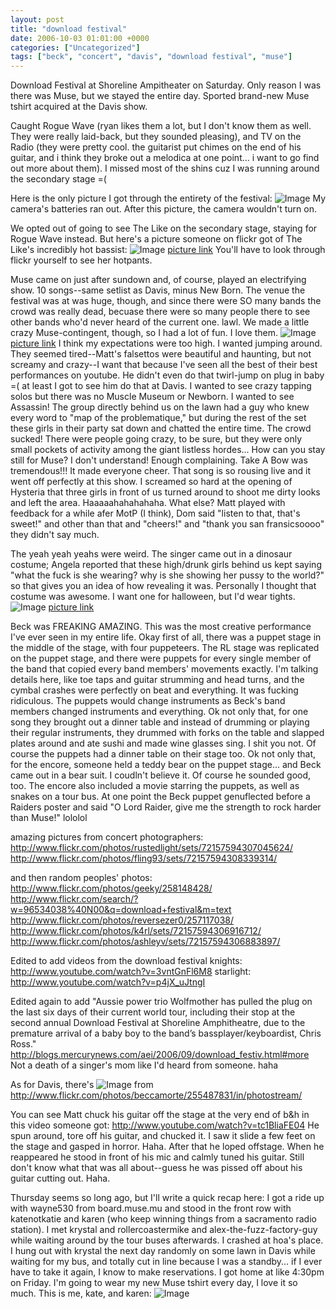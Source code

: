 ```yaml
---
layout: post
title: "download festival"
date: 2006-10-03 01:01:00 +0000
categories: ["Uncategorized"]
tags: ["beck", "concert", "davis", "download festival", "muse"]
---
```


Download Festival at Shoreline Ampitheater on Saturday. Only reason I was there was Muse, but we stayed the entire day. Sported brand-new Muse tshirt acquired at the Davis show. 

Caught Rogue Wave (ryan likes them a lot, but I don't know them as well. They were really laid-back, but they sounded pleasing), and TV on the Radio (they were pretty cool. the guitarist put chimes on the end of his guitar, and i think they broke out a melodica at one point... i want to go find out more about them). I missed most of the shins cuz I was running around the secondary stage =( 

Here is the only picture I got through the entirety of the festival:
![Image](http://static.flickr.com/83/259135747_ad1050dee8.jpg)
My camera's batteries ran out. After this picture, the camera wouldn't turn on.

We opted out of going to see The Like on the secondary stage, staying for Rogue Wave instead. But here's a picture someone on flickr got of The Like's incredibly hot bassist:
![Image](http://static.flickr.com/119/258826587_c539adc1b5.jpg)
[picture link](http://www.flickr.com/photos/fling93/258826587/in/set-72157594308339314/)
You'll have to look through flickr yourself to see her hotpants.

Muse came on just after sundown and, of course, played an electrifying show. 10 songs--same setlist as Davis, minus New Born. The venue the festival was at was huge, though, and since there were SO many bands the crowd was really dead, becuase there were so many people there to see other bands who'd never heard of the current one. lawl. We made a little crazy Muse-contingent, though, so I had a lot of fun. I love them.
![Image](http://static.flickr.com/97/257260758_0786a4654e.jpg)
[picture link](http://www.flickr.com/photos/rustedlight/257260758/in/set-72157594307045624/)
I think my expectations were too high. I wanted jumping around. They seemed tired--Matt's falsettos were beautiful and haunting, but not screamy and crazy--I want that because I've seen all the best of their best performances on youtube. He didn't even do that twirl-jump on plug in baby =( at least I got to see him do that at Davis. I wanted to see crazy  tapping solos but there was no Muscle Museum or Newborn. I wanted to see Assassin! The group directly behind us on the lawn had a guy who knew every word to "map of the problematique," but during the rest of the set these girls in their party sat down and chatted the entire time. The crowd sucked! There were people going crazy, to be sure, but they were only small pockets of activity among the giant listless hordes... How can you stay still for Muse? I don't understand!
Enough complaining. Take A Bow was tremendous!!! It made everyone cheer. That song is so rousing live and it went off perfectly at this show. I screamed so hard at the opening of Hysteria that three girls in front of us turned around to shoot me dirty looks and left the area. Haaaaahahahahaha. What else? Matt played with feedback for a while afer MotP (I think), Dom said "listen to that, that's sweet!" and other than that and "cheers!" and "thank you san fransicsoooo" they didn't say much.

The yeah yeah yeahs were weird. The singer came out in a dinosaur costume; Angela reported that these high/drunk girls behind us kept saying "what the fuck is she wearing? why is she showing her pussy to the world?" so that gives you an idea of how revealing it was. Personally I thought that costume was awesome. I want one for halloween, but I'd wear tights.
![Image](http://static.flickr.com/95/258831850_fad27c8407.jpg)
[picture link](http://www.flickr.com/photos/fling93/258831850/in/set-72157594308339314/)

Beck was FREAKING AMAZING. This was the most creative performance I've ever seen in my entire life. Okay first of all, there was a puppet stage in the middle of the stage, with four puppeteers. The RL stage was replicated on the puppet stage, and there were puppets for every single member of the band that copied every band members' movements exactly. I'm talking details here, like toe taps and guitar strumming and head turns, and the cymbal crashes were perfectly on beat and everything. It was fucking ridiculous. The puppets would change instruments as Beck's band members changed instruments and everything. Ok not only that, for one song they brought out a dinner table and instead of drumming or playing their regular instruments, they drummed with forks on the table and slapped plates around and ate sushi and made wine glasses sing. I shit you not. Of course the puppets had a dinner table on their stage too. Ok not only that, for the encore, someone held a teddy bear on the puppet stage... and Beck came out in a bear suit. I coudln't believe it. Of course he sounded good, too. The encore also included a movie starring the puppets, as well as snakes on a tour bus. At one point the Beck puppet genuflected before a Raiders poster and said "O Lord Raider, give me the strength to rock harder than Muse!" lololol

amazing pictures from concert photographers: 
http://www.flickr.com/photos/rustedlight/sets/72157594307045624/
http://www.flickr.com/photos/fling93/sets/72157594308339314/

and then random peoples' photos:
http://www.flickr.com/photos/geeky/258148428/
http://www.flickr.com/search/?w=96534038%40N00&q=download+festival&m=text
http://www.flickr.com/photos/reversezer0/257117038/
http://www.flickr.com/photos/k4rl/sets/72157594306916712/
http://www.flickr.com/photos/ashleyv/sets/72157594306883897/

Edited to add videos from the download festival
knights: http://www.youtube.com/watch?v=3vntGnFl6M8
starlight: http://www.youtube.com/watch?v=p4jX_uJtngI

Edited again to add "Aussie power trio Wolfmother has pulled the plug on the last six days of their current world tour, including their stop at the second annual Download Festival at Shoreline Amphitheatre, due to the premature arrival of a baby boy to the band’s bassplayer/keyboardist, Chris Ross." http://blogs.mercurynews.com/aei/2006/09/download_festiv.html#more Not a death of a singer's mom like I'd heard from someone. haha

As for Davis, there's
![Image](http://static.flickr.com/82/255487831_3fed521d89.jpg)
from http://www.flickr.com/photos/beccamorte/255487831/in/photostream/

You can see Matt chuck his guitar off the stage at the very end of b&h in this video someone got: http://www.youtube.com/watch?v=tc1BliaFE04
He spun around, tore off his guitar, and chucked it. I saw it slide a few feet on the stage and gasped in horror. Haha. After that he loped offstage. When he reappeared he stood in front of his mic and calmly tuned his guitar. Still don't know what that was all about--guess he was pissed off about his guitar cutting out. Haha.

Thursday seems so long ago, but I'll write a quick recap here: I got a ride up with wayne530 from board.muse.mu and stood in the front row with katenotkatie and karen (who keep winning things from a sacramento radio station). I met krystal and rollercoastermike and alex-the-fuzz-factory-guy while waiting around by the tour buses afterwards. I crashed at hoa's place. I hung out with krystal the next day randomly on some lawn in Davis while waiting for my bus, and totally cut in line because I was a standby... if I ever have to take it again, I know to make reservations. I got home at like 4:30pm on Friday. I'm going to wear my new Muse tshirt every day, I love it so much. This is me, kate, and karen:
![Image](http://static.flickr.com/120/256156935_66d226c00b.jpg)